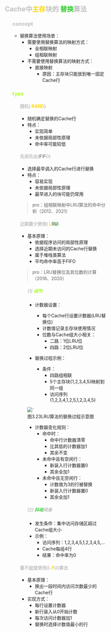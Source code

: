<div style="float: left; width: 64%; padding: 1%;">

## <span style="color: silver;">Cache中<span style="color: Gold;">主存</span>块的 <span style="color: LimeGreen;">替换</span>算法

<ul>

### <span style="color: silver;">concept
- 替换算法使用场景：
  - 需要使用替换算法的映射方式：
    - 全相联映射
    - 组相联映射
  - 不需要使用替换算法的映射方式：
    - 直接映射
      - 原因：主存块只能放到唯一固定Cache行

### <span style="color: GreenYellow;">type

<ul>

#### <span style="color: silver;">随机( <span style="color: Gold;">RAND</span>)
- 随机确定替换的Cache行
- 特点：
  - 实现简单
  - 未依据局部性原理
  - 命中率可能较低

#### <span style="color: silver;">先进先出(<span style="color: gray;">F</span>I<span style="color: gray;">F</span>O)
- 选择最早调入的Cache行进行替换
- 特点：
  - 容易实现
  - 未依据局部性原理
  - 最早进入的块可能仍常用

> pro：组相联映射中LRU算法的命中分析（2012、2021）

#### <span style="color: silver;">近期最少使用( <span style="color: Gold;">L</span><span style="color: gray;">R</span><span style="color: green;">U</span>)
- 基本原理：
  - 依据程序访问的局部性原理
  - 选择近期未访问的Cache行替换
  - 属于堆栈类算法
  - 平均命中率高于FIFO

> pro：LRU替换位及其位数的计算（2018、2020）

<ul>

##### <span style="color: silver;">(1) <span style="color: GreenYellow;">细节
- 计数器设置：
  - 每个Cache行设置计数器(LRU替换位)
  - 计数值记录主存块使用情况
  - 位数与Cache组大小相关：
    - 二路：1位LRU位
    - 四路：2位LRU位

- 替换过程示例：
  - 条件：
    - 四路组相联
    - 5个主存块{1,2,3,4,5}映射到同一组
    - 访问序列{1,2,3,4,1,2,5,1,2,3,4,5}

![](https://cdn-mineru.openxlab.org.cn/model-mineru/prod/172e58f1cfb7469387af458dc7e49c1ea931605bc2c9081f5e57a4932c9604de.jpg)`  
图3.23LRU算法的替换过程示意图

- 计数器变化规则：
  - 命中时：
    - 命中行计数器清零
    - 比其低的计数器加1
    - 其余不变
  - 未命中且有空闲行：
    - 新装入行计数器置0
    - 其余全加1
  - 未命中且无空闲行：
    - 计数值为3的行被替换
    - 新装入行计数器置0
    - 其余全加1

##### <span style="color: silver;">(2) <span style="color: LimeGreen;">抖动</span>现象
- 发生条件：集中访问存储区超过Cache组大小
- 示例：
  - 访问序列：1,2,3,4,5,1,2,3,4,5,...
  - Cache每组4行
  - 结果：命中率为0

</ul>

#### <span style="color: silver;">最不<u>经常</u>使用(L <span style="color: Gold;">F</span>U)算法
- 基本原理：
  - 换出一段时间内访问次数最少的Cache行
- 实现方式：
  - 每行设置计数器
  - 新行装入从0开始计数
  - 每次访问计数器加1
  - 替换时选择计数值最小的行

</ul>

</div>
<div style="float: right; width: 26%; padding: 1%;">

</div>
<div style="clear: both;"></div>
